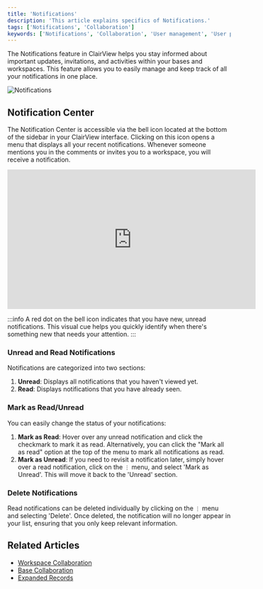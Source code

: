 ```yaml
---
title: 'Notifications'
description: 'This article explains specifics of Notifications.'
tags: ['Notifications', 'Collaboration']
keywords: ['Notifications', 'Collaboration', 'User management', 'User permissions', 'User roles']
---
```


The Notifications feature in ClairView helps you stay informed about important updates, invitations, and activities within your bases and workspaces. This feature allows you to easily manage and keep track of all your notifications in one place.

![Notifications](/img/v2/notifications/notifications.png)

## Notification Center
The Notification Center is accessible via the bell icon located at the bottom of the sidebar in your ClairView interface. Clicking on this icon opens a menu that displays all your recent notifications. Whenever someone mentions you in the comments or invites you to a workspace, you will receive a notification.

<center>
    <iframe width="560" height="315" src="https://www.youtube.com/embed/U5ZYVlpOGN8?start=58" frameborder="0" allow="accelerometer; autoplay; clipboard-write; encrypted-media; gyroscope; picture-in-picture" allowfullscreen ></iframe>
</center>


:::info
A red dot on the bell icon indicates that you have new, unread notifications. This visual cue helps you quickly identify when there's something new that needs your attention.
:::

### Unread and Read Notifications
Notifications are categorized into two sections:
1. **Unread**: Displays all notifications that you haven't viewed yet.
2. **Read**: Displays notifications that you have already seen.

### Mark as Read/Unread
You can easily change the status of your notifications:
1. **Mark as Read**: Hover over any unread notification and click the checkmark to mark it as read. Alternatively, you can click the "Mark all as read" option at the top of the menu to mark all notifications as read.
2. **Mark as Unread**: If you need to revisit a notification later, simply hover over a read notification, click on the `⋮` menu, and select 'Mark as Unread'. This will move it back to the 'Unread' section.


### Delete Notifications
Read notifications can be deleted individually by clicking on the `⋮` menu and selecting 'Delete'. Once deleted, the notification will no longer appear in your list, ensuring that you only keep relevant information.

## Related Articles
- [Workspace Collaboration](010.workspace-collaboration.md)
- [Base Collaboration](020.base-collaboration.md)
- [Expanded Records](../080.records/030.expand-record.md)